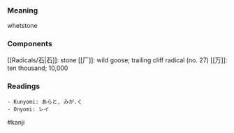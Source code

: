 ### Meaning

whetstone

### Components

[[Radicals/石|石]]: stone [[厂]]: wild goose; trailing cliff radical (no. 27) [[万]]: ten thousand; 10,000

### Readings

```
- Kunyomi: あらと, みが.く
- Onyomi: レイ
```

#kanji